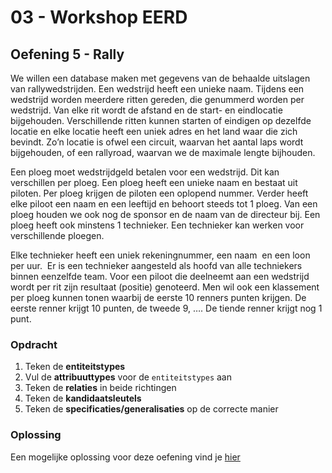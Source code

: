 # 03 - Workshop EERD

## Oefening 5 - Rally
We willen een database maken met gegevens van de behaalde uitslagen van rallywedstrijden. Een wedstrijd heeft een unieke naam. Tijdens een wedstrijd worden meerdere ritten gereden, die genummerd worden per wedstrijd. Van elke rit wordt de afstand en de start- en eindlocatie bijgehouden. Verschillende ritten kunnen starten of eindigen op dezelfde locatie en elke locatie heeft een uniek adres en het land waar die zich bevindt. Zo’n locatie is ofwel een circuit, waarvan het aantal laps wordt bijgehouden, of een rallyroad, waarvan we de maximale lengte bijhouden.​

Een ploeg moet wedstrijdgeld betalen voor een wedstrijd. Dit kan verschillen per ploeg. Een ploeg heeft een unieke naam en bestaat uit piloten. Per ploeg krijgen de piloten een oplopend nummer. Verder heeft elke piloot een naam en een leeftijd en behoort steeds tot 1 ploeg. Van een ploeg houden we ook nog de sponsor en de naam van de directeur bij. Een ploeg heeft ook minstens 1 technieker. Een technieker kan werken voor verschillende ploegen. ​

Elke technieker heeft een uniek rekeningnummer, een naam ​ en een loon per uur. ​ Er is een technieker aangesteld als hoofd van alle techniekers binnen eenzelfde team. Voor een piloot die deelneemt aan een wedstrijd wordt per rit zijn resultaat (positie) genoteerd. Men wil ook een klassement per ploeg kunnen tonen waarbij de eerste 10 renners punten krijgen. De eerste renner krijgt 10 punten, de tweede 9, …. De tiende renner krijgt nog 1 punt.​

### Opdracht
1. Teken de **entiteitstypes**
2. Vul de **attribuuttypes** voor de `entiteitstypes` aan
3. Teken de **relaties** in beide richtingen
4. Teken de **kandidaatsleutels**
5. Teken de **specificaties/generalisaties** op de correcte manier

### Oplossing
Een mogelijke oplossing voor deze oefening vind je [hier](../solutions/exercise-5.md)